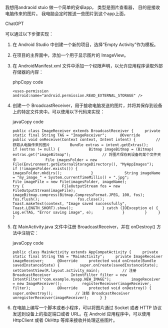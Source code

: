我想用andraoid stuio 做一个简单的安卓app， 类型是图片查看器， 目的是接收电脑传来的图片。 我电脑会定时推送一些图片到这个app上面，

ChatGPT

可以通过以下步骤实现：

1.  在 Android Studio 中创建一个新的项目，选择“Empty Activity”作为模板。
    
2.  在项目的主界面中，添加一个用于显示图片的 ImageView。
    
3.  在 AndroidManifest.xml 文件中添加一个权限声明，以允许应用程序读取外部存储器的内容：
    
    phpCopy code
    
    `<uses-permission android:name="android.permission.READ_EXTERNAL_STORAGE" />`
    
4.  创建一个 BroadcastReceiver，用于接收电脑发送的图片，并将其保存到设备上的特定文件夹中。可以使用以下代码来实现：
    
    javaCopy code
    
    `public class ImageReceiver extends BroadcastReceiver {     private static final String TAG = "ImageReceiver";      @Override     public void onReceive(Context context, Intent intent) {         // 获取从电脑传来的图片         Bundle extras = intent.getExtras();         if (extras != null) {             Bitmap imageBitmap = (Bitmap) extras.get("imageBitmap");              // 将图片保存到设备的某个文件夹中             File imagesFolder = new File(Environment.getExternalStorageDirectory(), "MyAppImages");             if (!imagesFolder.exists()) {                 imagesFolder.mkdirs();             }              String imageName = "my_image_" + System.currentTimeMillis() + ".jpg";             File imageFile = new File(imagesFolder, imageName);              try {                 FileOutputStream fos = new FileOutputStream(imageFile);                 imageBitmap.compress(Bitmap.CompressFormat.JPEG, 100, fos);                 fos.flush();                 fos.close();                  Toast.makeText(context, "Image saved successfully", Toast.LENGTH_SHORT).show();             } catch (IOException e) {                 Log.e(TAG, "Error saving image", e);             }         }     } }`
    
5.  在 MainActivity.java 文件中注册 BroadcastReceiver，并在 onDestroy() 方法中注销它：
    
    javaCopy code
    
    `public class MainActivity extends AppCompatActivity {     private static final String TAG = "MainActivity";     private ImageReceiver imageReceiver;      @Override     protected void onCreate(Bundle savedInstanceState) {         super.onCreate(savedInstanceState);         setContentView(R.layout.activity_main);          // 注册 BroadcastReceiver         IntentFilter filter = new IntentFilter("com.example.myapp.NEW_IMAGE");         imageReceiver = new ImageReceiver();         registerReceiver(imageReceiver, filter);     }      @Override     protected void onDestroy() {         super.onDestroy();          // 注销 BroadcastReceiver         unregisterReceiver(imageReceiver);     } }`
    
6.  在电脑上编写一个脚本或者小程序，可以将图片通过 Socket 或者 HTTP 协议发送到设备上的指定端口或者 URL。在 Android 应用程序中，可以使用 HttpClient 或者 OkHttp 等库来接收并处理这些图片。